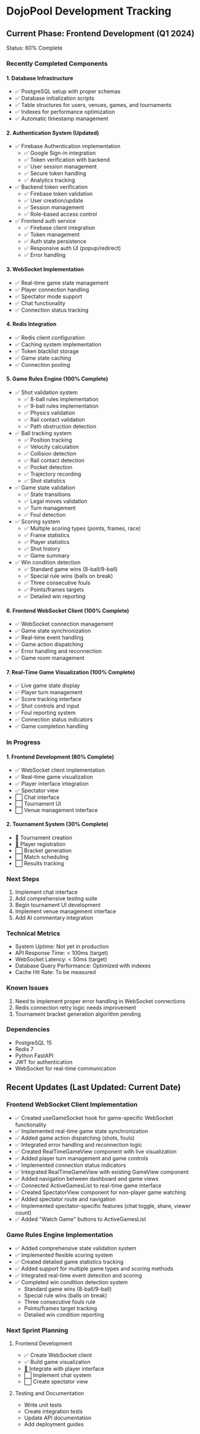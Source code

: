 # DojoPool Development Tracking

## Current Phase: Frontend Development (Q1 2024)
Status: 60% Complete

### Recently Completed Components

#### 1. Database Infrastructure
- ✅ PostgreSQL setup with proper schemas
- ✅ Database initialization scripts
- ✅ Table structures for users, venues, games, and tournaments
- ✅ Indexes for performance optimization
- ✅ Automatic timestamp management

#### 2. Authentication System (Updated)
- ✅ Firebase Authentication implementation
  - ✅ Google Sign-in integration
  - ✅ Token verification with backend
  - ✅ User session management
  - ✅ Secure token handling
  - ✅ Analytics tracking
- ✅ Backend token verification
  - ✅ Firebase token validation
  - ✅ User creation/update
  - ✅ Session management
  - ✅ Role-based access control
- ✅ Frontend auth service
  - ✅ Firebase client integration
  - ✅ Token management
  - ✅ Auth state persistence
  - ✅ Responsive auth UI (popup/redirect)
  - ✅ Error handling

#### 3. WebSocket Implementation
- ✅ Real-time game state management
- ✅ Player connection handling
- ✅ Spectator mode support
- ✅ Chat functionality
- ✅ Connection status tracking

#### 4. Redis Integration
- ✅ Redis client configuration
- ✅ Caching system implementation
- ✅ Token blacklist storage
- ✅ Game state caching
- ✅ Connection pooling

#### 5. Game Rules Engine (100% Complete)
- ✅ Shot validation system
  - ✅ 8-ball rules implementation
  - ✅ 9-ball rules implementation
  - ✅ Physics validation
  - ✅ Rail contact validation
  - ✅ Path obstruction detection
- ✅ Ball tracking system
  - ✅ Position tracking
  - ✅ Velocity calculation
  - ✅ Collision detection
  - ✅ Rail contact detection
  - ✅ Pocket detection
  - ✅ Trajectory recording
  - ✅ Shot statistics
- ✅ Game state validation
  - ✅ State transitions
  - ✅ Legal moves validation
  - ✅ Turn management
  - ✅ Foul detection
- ✅ Scoring system
  - ✅ Multiple scoring types (points, frames, race)
  - ✅ Frame statistics
  - ✅ Player statistics
  - ✅ Shot history
  - ✅ Game summary
- ✅ Win condition detection
  - ✅ Standard game wins (8-ball/9-ball)
  - ✅ Special rule wins (balls on break)
  - ✅ Three consecutive fouls
  - ✅ Points/frames targets
  - ✅ Detailed win reporting

#### 6. Frontend WebSocket Client (100% Complete)
- ✅ WebSocket connection management
- ✅ Game state synchronization
- ✅ Real-time event handling
- ✅ Game action dispatching
- ✅ Error handling and reconnection
- ✅ Game room management

#### 7. Real-Time Game Visualization (100% Complete)
- ✅ Live game state display
- ✅ Player turn management
- ✅ Score tracking interface
- ✅ Shot controls and input
- ✅ Foul reporting system
- ✅ Connection status indicators
- ✅ Game completion handling

### In Progress

#### 1. Frontend Development (80% Complete)
- ✅ WebSocket client implementation
- ✅ Real-time game visualization
- ✅ Player interface integration
- ✅ Spectator view
- ⬜ Chat interface
- ⬜ Tournament UI
- ⬜ Venue management interface

#### 2. Tournament System (30% Complete)
- 🔄 Tournament creation
- 🔄 Player registration
- ⬜ Bracket generation
- ⬜ Match scheduling
- ⬜ Results tracking

### Next Steps
1. Implement chat interface
2. Add comprehensive testing suite
3. Begin tournament UI development
4. Implement venue management interface
5. Add AI commentary integration

### Technical Metrics
- System Uptime: Not yet in production
- API Response Time: < 100ms (target)
- WebSocket Latency: < 50ms (target)
- Database Query Performance: Optimized with indexes
- Cache Hit Rate: To be measured

### Known Issues
1. Need to implement proper error handling in WebSocket connections
2. Redis connection retry logic needs improvement
3. Tournament bracket generation algorithm pending

### Dependencies
- PostgreSQL 15
- Redis 7
- Python FastAPI
- JWT for authentication
- WebSocket for real-time communication

## Recent Updates (Last Updated: Current Date)

### Frontend WebSocket Client Implementation
- ✅ Created useGameSocket hook for game-specific WebSocket functionality
- ✅ Implemented real-time game state synchronization
- ✅ Added game action dispatching (shots, fouls)
- ✅ Integrated error handling and reconnection logic
- ✅ Created RealTimeGameView component with live visualization
- ✅ Added player turn management and game controls
- ✅ Implemented connection status indicators
- ✅ Integrated RealTimeGameView with existing GameView component
- ✅ Added navigation between dashboard and game views
- ✅ Connected ActiveGamesList to real-time game interface
- ✅ Created SpectatorView component for non-player game watching
- ✅ Added spectator route and navigation
- ✅ Implemented spectator-specific features (chat toggle, share, viewer count)
- ✅ Added "Watch Game" buttons to ActiveGamesList

### Game Rules Engine Implementation
- ✅ Added comprehensive state validation system
- ✅ Implemented flexible scoring system
- ✅ Created detailed game statistics tracking
- ✅ Added support for multiple game types and scoring methods
- ✅ Integrated real-time event detection and scoring
- ✅ Completed win condition detection system
  - Standard game wins (8-ball/9-ball)
  - Special rule wins (balls on break)
  - Three consecutive fouls rule
  - Points/frames target tracking
  - Detailed win condition reporting

### Next Sprint Planning
1. Frontend Development
   - ✅ Create WebSocket client
   - ✅ Build game visualization
   - 🔄 Integrate with player interface
   - ⬜ Implement chat system
   - ⬜ Create spectator view

2. Testing and Documentation
   - Write unit tests
   - Create integration tests
   - Update API documentation
   - Add deployment guides 